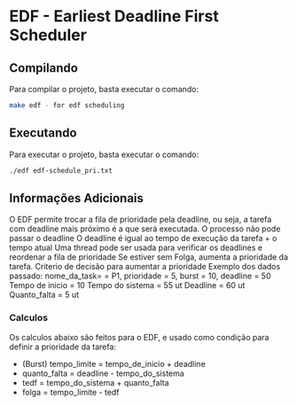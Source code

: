 # EDF - Earliest Deadline First Scheduler

## Compilando

Para compilar o projeto, basta executar o comando:

```bash
make edf - for edf scheduling
```

## Executando

Para executar o projeto, basta executar o comando:

```bash
./edf edf-schedule_pri.txt
```

## Informações Adicionais

O EDF permite trocar a fila de prioridade pela deadline, ou seja, a tarefa com deadline mais próximo é a que será executada. O processo não pode passar o deadline
O deadline é igual ao tempo de execução da tarefa + o tempo atual
Uma thread pode ser usada para verificar os deadlines e reordenar a fila de prioridade
Se estiver sem Folga, aumenta a prioridade da tarefa. Criterio de decisão para aumentar a prioridade
Exemplo dos dados passado:
nome_da_task= = P1, prioridade = 5, burst = 10, deadline = 50
Tempo de inicio = 10
Tempo do sistema = 55 ut
Deadline = 60 ut
Quanto_falta = 5 ut

### Calculos

Os calculos abaixo são feitos para o EDF, e usado como condição para definir a prioridade da tarefa:

- (Burst) tempo_limite = tempo_de_inicio + deadline
- quanto_falta = deadline - tempo_do_sistema
- tedf = tempo_do_sistema + quanto_falta
- folga = tempo_limite - tedf
